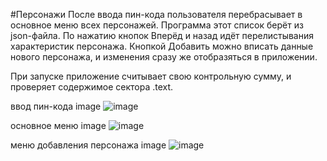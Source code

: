 #Персонажи
После ввода пин-кода пользователя перебрасывает в основное меню всех персонажей. Программа этот список берёт из json-файла. По нажатию кнопок Вперёд и назад идёт перелистывания характеристик персонажа. Кнопкой Добавить можно вписать данные нового персонажа, и изменения сразу же отобразяться в приложении.

При запуске приложение считывает свою контрольную сумму, и проверяет содержимое сектора .text.

ввод пин-кода image
![image](https://github.com/PIRATtt/201_351_Krisanov/assets/77304210/d87884cb-aca1-4d6e-b2da-a7e2556e2f4a)


основное меню image
![image](https://github.com/PIRATtt/201_351_Krisanov/assets/77304210/e8a62b31-e2b8-4e89-8174-5cc9b4a4bf36)

меню добавления персонажа image
![image](https://github.com/PIRATtt/201_351_Krisanov/assets/77304210/7b06515a-325f-4513-996f-933dcb22b87c)
